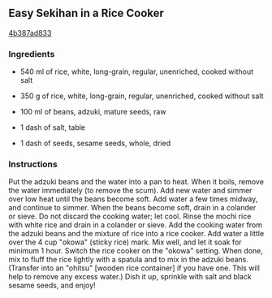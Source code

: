 ## Easy Sekihan in a Rice Cooker

[4b387ad833](https://cookpad.com/us/recipes/151665-easy-sekihan-in-a-rice-cooker)

### Ingredients

 - 540 ml of rice, white, long-grain, regular, unenriched, cooked without salt

 - 350 g of rice, white, long-grain, regular, unenriched, cooked without salt

 - 100 ml of beans, adzuki, mature seeds, raw

 - 1 dash of salt, table

 - 1 dash of seeds, sesame seeds, whole, dried

### Instructions

Put the adzuki beans and the water into a pan to heat. When it boils, remove the water immediately (to remove the scum). Add new water and simmer over low heat until the beans become soft. Add water a few times midway, and continue to simmer. When the beans become soft, drain in a colander or sieve. Do not discard the cooking water; let cool. Rinse the mochi rice with white rice and drain in a colander or sieve. Add the cooking water from the adzuki beans and the mixture of rice into a rice cooker. Add water a little over the 4 cup "okowa" (sticky rice) mark. Mix well, and let it soak for minimum 1 hour. Switch the rice cooker on the "okowa" setting. When done, mix to fluff the rice lightly with a spatula and to mix in the adzuki beans. (Transfer into an "ohitsu" [wooden rice container] if you have one. This will help to remove any excess water.) Dish it up, sprinkle with salt and black sesame seeds, and enjoy!